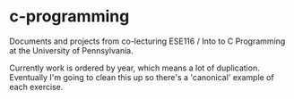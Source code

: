 c-programming
=============

Documents and projects from co-lecturing ESE116 / Into to C Programming at the University of Pennsylvania.  

Currently work is ordered by year, which means a lot of duplication.  Eventually I'm going to clean this up so there's a 'canonical' example of each exercise.
